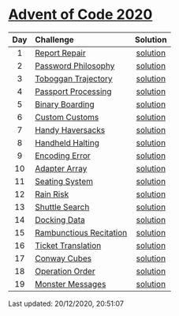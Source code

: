 [Advent of Code 2020](https://adventofcode.com/2020)
==========

| Day | Challenge | Solution |
|:---:|:---|:---:|
| 1 | [Report Repair](https://adventofcode.com/2020/day/1) | [solution](./day01/day1.py) |
| 2 | [Password Philosophy](https://adventofcode.com/2020/day/2) | [solution](./day02/day2.py) |
| 3 | [Toboggan Trajectory](https://adventofcode.com/2020/day/3) | [solution](./day03/day3.py) |
| 4 | [Passport Processing](https://adventofcode.com/2020/day/4) | [solution](./day04/day4.py) |
| 5 | [Binary Boarding](https://adventofcode.com/2020/day/5) | [solution](./day05/day5.py) |
| 6 | [Custom Customs](https://adventofcode.com/2020/day/6) | [solution](./day06/day6.py) |
| 7 | [Handy Haversacks](https://adventofcode.com/2020/day/7) | [solution](./day07/day7.py) |
| 8 | [Handheld Halting](https://adventofcode.com/2020/day/8) | [solution](./day08/day8.py) |
| 9 | [Encoding Error](https://adventofcode.com/2020/day/9) | [solution](./day09/day9.py) |
| 10 | [Adapter Array](https://adventofcode.com/2020/day/10) | [solution](./day10/day10.py) |
| 11 | [Seating System](https://adventofcode.com/2020/day/11) | [solution](./day11/day11.py) |
| 12 | [Rain Risk](https://adventofcode.com/2020/day/12) | [solution](./day12/day12.py) |
| 13 | [Shuttle Search](https://adventofcode.com/2020/day/13) | [solution](./day13/day13.py) |
| 14 | [Docking Data](https://adventofcode.com/2020/day/14) | [solution](./day14/day14.py) |
| 15 | [Rambunctious Recitation](https://adventofcode.com/2020/day/15) | [solution](./day15/day15.py) |
| 16 | [Ticket Translation](https://adventofcode.com/2020/day/16) | [solution](./day16/day16.py) |
| 17 | [Conway Cubes](https://adventofcode.com/2020/day/17) | [solution](./day17/day17.py) |
| 18 | [Operation Order](https://adventofcode.com/2020/day/18) | [solution](./day18/day18.py) |
| 19 | [Monster Messages](https://adventofcode.com/2020/day/19) | [solution](./day19/day19.py) |

Last updated: 20/12/2020, 20:51:07
